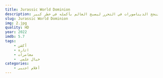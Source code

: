 ```yaml
---
title: Jurassic World Dominion
description: بعد فشل السيطرة على عالم الديناصورات، وجشع العلماء في استغلال الأمور لأغراض الاستنساخ والكسب المادي، تنجح الديناصورات في التحرر ليصبح العالم بأكمله في خطر كبير.
slug: Jurassic World Dominion
img: 2.jpg
quality: HD
year: 2022
imdb: 5.7
tags:
    - أكشن
    - اثارة
    - مغامرات
    -  خيال علمى
categories:
    - أفلام اجنبى
---
```

